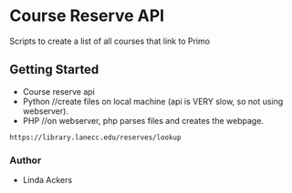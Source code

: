 # Course Reserve API

Scripts to create a list of all courses that link to Primo

## Getting Started

* Course reserve api
* Python  //create files on local machine (api is VERY slow, so not using webserver).
* PHP //on webserver, php parses files and creates the webpage.


```
https://library.lanecc.edu/reserves/lookup

```
### Author

* Linda Ackers